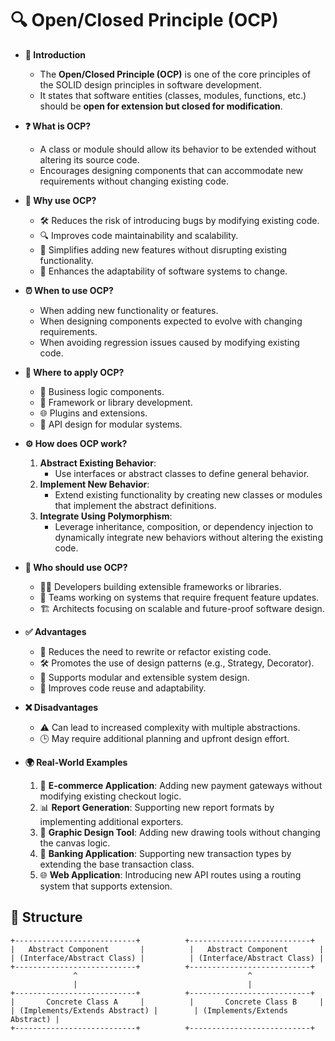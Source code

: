 # 🔍 Open/Closed Principle (OCP)

- **🔎 Introduction**
    - The **Open/Closed Principle (OCP)** is one of the core principles of the SOLID design principles in software development.
    - It states that software entities (classes, modules, functions, etc.) should be **open for extension but closed for modification**.

- **❓ What is OCP?**
    - A class or module should allow its behavior to be extended without altering its source code.
    - Encourages designing components that can accommodate new requirements without changing existing code.

- **🤔 Why use OCP?**
    - 🛠️ Reduces the risk of introducing bugs by modifying existing code.
    - 🔍 Improves code maintainability and scalability.
    - 🔄 Simplifies adding new features without disrupting existing functionality.
    - 🔗 Enhances the adaptability of software systems to change.

- **⏰ When to use OCP?**
    - When adding new functionality or features.
    - When designing components expected to evolve with changing requirements.
    - When avoiding regression issues caused by modifying existing code.

- **📍 Where to apply OCP?**
    - 🧩 Business logic components.
    - 📱 Framework or library development.
    - 🌐 Plugins and extensions.
    - 📂 API design for modular systems.

- **⚙️ How does OCP work?**
    1. **Abstract Existing Behavior**:
        - Use interfaces or abstract classes to define general behavior.
    2. **Implement New Behavior**:
        - Extend existing functionality by creating new classes or modules that implement the abstract definitions.
    3. **Integrate Using Polymorphism**:
        - Leverage inheritance, composition, or dependency injection to dynamically integrate new behaviors without altering the existing code.

- **👥 Who should use OCP?**
    - 🧑‍💻 Developers building extensible frameworks or libraries.
    - 🔧 Teams working on systems that require frequent feature updates.
    - 🏗️ Architects focusing on scalable and future-proof software design.

- **✅ Advantages**
    - 🧹 Reduces the need to rewrite or refactor existing code.
    - 🛠️ Promotes the use of design patterns (e.g., Strategy, Decorator).
    - 🔗 Supports modular and extensible system design.
    - 🔄 Improves code reuse and adaptability.

- **❌ Disadvantages**
    - ⚠️ Can lead to increased complexity with multiple abstractions.
    - 🕒 May require additional planning and upfront design effort.

- **🌍 Real-World Examples**
    1. 🛒 **E-commerce Application**: Adding new payment gateways without modifying existing checkout logic.
    2. 📊 **Report Generation**: Supporting new report formats by implementing additional exporters.
    3. 🎨 **Graphic Design Tool**: Adding new drawing tools without changing the canvas logic.
    4. 🏦 **Banking Application**: Supporting new transaction types by extending the base transaction class.
    5. 🌐 **Web Application**: Introducing new API routes using a routing system that supports extension.

## 🌟 Structure

```plaintext
+---------------------------+          +---------------------------+
|   Abstract Component       |          |   Abstract Component       |
| (Interface/Abstract Class) |          | (Interface/Abstract Class) |
+---------------------------+          +---------------------------+
              ^                                      ^
              |                                      |
+---------------------------+          +---------------------------+
|       Concrete Class A     |          |       Concrete Class B     |
| (Implements/Extends Abstract) |        | (Implements/Extends Abstract) |
+---------------------------+          +---------------------------+
